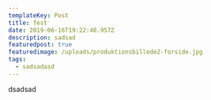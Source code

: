 ```yaml
---
templateKey: Post
title: fest
date: 2019-06-16T19:22:48.957Z
description: sadsad
featuredpost: true
featuredimage: /uploads/produktionsbillede2-forside.jpg
tags:
  - sadsadasd
---
```

dsadsad

